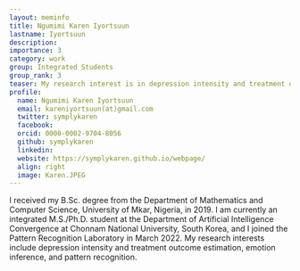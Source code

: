 ```yaml
---
layout: meminfo
title: Ngumimi Karen Iyortsuun
lastname: Iyortsuun
description:
importance: 3
category: work
group: Integrated Students
group_rank: 3
teaser: My research interest is in depression intensity and treatment outcome estimation, emotion inference, and pattern recognition.
profile:
  name: Ngumimi Karen Iyortsuun
  email: kareniyortsuun(at)gmail.com
  twitter: symplykaren
  facebook:
  orcid: 0000-0002-9704-8056
  github: symplykaren
  linkedin:
  website: https://symplykaren.github.io/webpage/
  align: right
  image: Karen.JPEG
---
```



I received my B.Sc. degree from the Department of Mathematics and Computer Science, University of Mkar, Nigeria, in 2019. I am currently an integrated M.S./Ph.D. student at the Department of Artificial Intelligence Convergence at Chonnam National University, South Korea, and I joined the Pattern Recognition Laboratory in March 2022. My research interests include depression intensity and treatment outcome estimation, emotion inference, and pattern recognition.


<!--stackedit_data:
eyJoaXN0b3J5IjpbLTE5ODQzNzU4NzhdfQ==
-->
